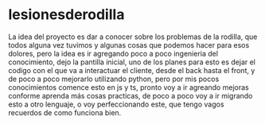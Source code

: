 # lesionesderodilla
La idea del proyecto es dar a conocer sobre los problemas de la rodilla, que todos alguna vez tuvimos y algunas cosas que podemos hacer para esos dolores, pero la idea es ir agregando poco a poco ingenieria del conocimiento, dejo la pantilla inicial, uno de los planes para esto es dejar el codigo con el que va a interactuar el cliente, desde el back hasta el front, y de poco a poco mejorarlo utilizando python, pero por mis pocos conocimientos comence esto en js y ts, pronto voy a ir agreando mejoras conforme aprenda más cosas practicas, de poco a poco voy a ir migrando esto a otro lenguaje, o voy perfeccionando este, que tengo vagos recuerdos de como funciona bien.

